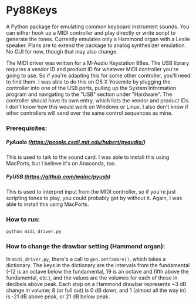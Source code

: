 # Py88Keys
A Python package for emulating common keyboard instrument sounds. You can either hook up a MIDI controller and play directly or write script to generate the tones. Currently emulates only a Hammond organ with a Leslie speaker.  Plans are to extend the package to analog synthesizer emulation. No GUI for now, though that may also change.

The MIDI driver was written for a M-Audio Keystation 88es. The USB library requires a vendor ID and product ID for whatever MIDI controller you're going to use. So if you're adapting this for some other controller, you'll need to find them.  I was able to do this on OS X Yosemite by plugging the controller into one of the USB ports, pulling up the System Information program and navigating to the "USB" section under "Hardware".  The controller should have its own entry, which lists the vendor and product IDs. I don't know how this would work on Windows or Linux.  I also don't know if other controllers will send over the same control sequences as mine.

### Prerequisites:
##### PyAudio (https://people.csail.mit.edu/hubert/pyaudio/)
This is used to talk to the sound card. I was able to install this using MacPorts, but I believe it's on Anaconda, too.

##### PyUSB (https://github.com/walac/pyusb)
This is used to interpret input from the MIDI controller, so if you're just scripting tones to play, you could probably get by without it. Again, I was able to install this using MacPorts.

### How to run:
`python midi_driver.py`

### How to change the drawbar setting (Hammond organ):
In `midi_driver.py`, there's a call to `gen.setTambre()`, which takes a dictionary.  The keys in the dictionary are the intervals from the fundamental (-12 is an octave below the fundamental, 19 is an octave and fifth above the fundamental, etc.), and the values are the volumes for each of those in decibels above peak.  Each stop on a Hammond drawbar represents ~3 dB change in volume; 8 (or full out) is 0 dB down, and 1 (almost all the way in) is -21 dB above peak, or 21 dB below peak.
